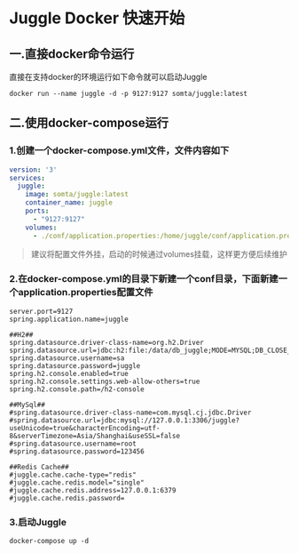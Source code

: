 #  Juggle Docker 快速开始

## 一.直接docker命令运行

直接在支持docker的环境运行如下命令就可以启动Juggle

```shell
docker run --name juggle -d -p 9127:9127 somta/juggle:latest
```

## 二.使用docker-compose运行

### 1.创建一个docker-compose.yml文件，文件内容如下

```yaml
version: '3'
services:
  juggle:
    image: somta/juggle:latest
    container_name: juggle
    ports:
      - "9127:9127"
    volumes:
      - ./conf/application.properties:/home/juggle/conf/application.properties
```

> 建议将配置文件外挂，启动的时候通过volumes挂载，这样更方便后续维护

### 2.在docker-compose.yml的目录下新建一个conf目录，下面新建一个application.properties配置文件

```properties
server.port=9127
spring.application.name=juggle

##H2##
spring.datasource.driver-class-name=org.h2.Driver
spring.datasource.url=jdbc:h2:file:/data/db_juggle;MODE=MYSQL;DB_CLOSE_DELAY=-1;DATABASE_TO_UPPER=false;IGNORECASE=TRUE;AUTO_SERVER=TRUE;OLD_INFORMATION_SCHEMA=TRUE
spring.datasource.username=sa
spring.datasource.password=juggle
spring.h2.console.enabled=true
spring.h2.console.settings.web-allow-others=true
spring.h2.console.path=/h2-console

##MySql##
#spring.datasource.driver-class-name=com.mysql.cj.jdbc.Driver
#spring.datasource.url=jdbc:mysql://127.0.0.1:3306/juggle?useUnicode=true&characterEncoding=utf-8&serverTimezone=Asia/Shanghai&useSSL=false
#spring.datasource.username=root
#spring.datasource.password=123456

##Redis Cache##
#juggle.cache.cache-type="redis"
#juggle.cache.redis.model="single"
#juggle.cache.redis.address=127.0.0.1:6379
#juggle.cache.redis.password=
```

### 3.启动Juggle

```
docker-compose up -d
```

